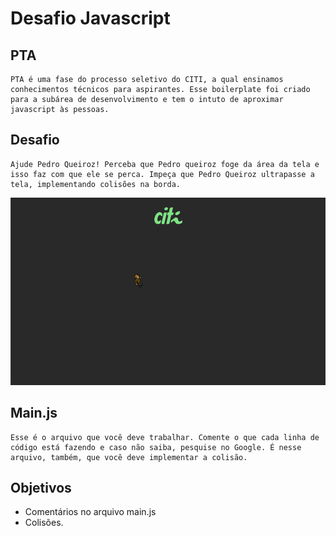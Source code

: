 # Desafio Javascript

## PTA

<p align="center">

    PTA é uma fase do processo seletivo do CITI, a qual ensinamos conhecimentos técnicos para aspirantes. Esse boilerplate foi criado para a subárea de desenvolvimento e tem o intuto de aproximar javascript às pessoas.
</p>

## Desafio 

<p align="center">

    Ajude Pedro Queiroz! Perceba que Pedro queiroz foge da área da tela e isso faz com que ele se perca. Impeça que Pedro Queiroz ultrapasse a tela, implementando colisões na borda.
</p>


<p align = "center">
   <img src = "./assets/game.png" height = 300px>
</p>

## Main.js

<p align="center">

    Esse é o arquivo que você deve trabalhar. Comente o que cada linha de código está fazendo e caso não saiba, pesquise no Google. É nesse arquivo, também, que você deve implementar a colisão.
</p>

## Objetivos

- Comentários no arquivo main.js
- Colisões.





